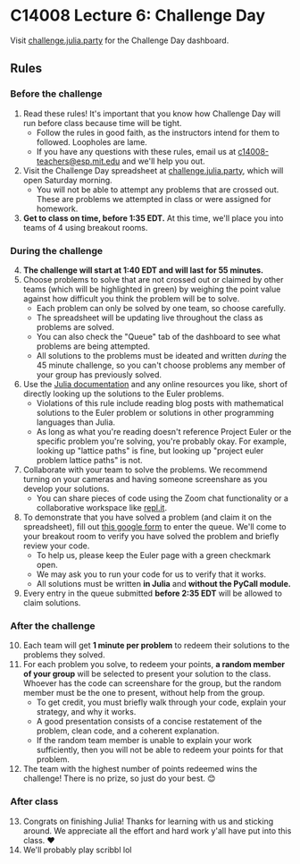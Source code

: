 # C14008 Lecture 6: Challenge Day

Visit [challenge.julia.party](http://challenge.julia.party) for the Challenge Day dashboard.

## Rules

### Before the challenge
1. Read these rules! It's important that you know how Challenge Day will run before class because time will be tight.
    - Follow the rules in good faith, as the instructors intend for them to followed. Loopholes are lame.
    - If you have any questions with these rules, email us at [c14008-teachers@esp.mit.edu](mailto:c14008-teachers@esp.mit.edu) and we'll help you out.
2. Visit the Challenge Day spreadsheet at [challenge.julia.party](http://challenge.julia.party), which will open Saturday morning.
    - You will not be able to attempt any problems that are crossed out. These are problems we attempted in class or were assigned for homework.
3. **Get to class on time, before 1:35 EDT.** At this time, we'll place you into teams of 4 using breakout rooms.

### During the challenge
4. **The challenge will start at 1:40 EDT and will last for 55 minutes.** 
5. Choose problems to solve that are not crossed out or claimed by other teams (which will be highlighted in green) by weighing the point value against how difficult you think the problem will be to solve.
    - Each problem can only be solved by one team, so choose carefully.
    - The spreadsheet will be updating live throughout the class as problems are solved.
    - You can also check the "Queue" tab of the dashboard to see what problems are being attempted.
    - All solutions to the problems must be ideated and written _during_ the 45 minute challenge, so you can't choose problems any member of your group has previously solved.
6. Use the [Julia documentation](https://docs.julialang.org/) and any online resources you like, short of directly looking up the solutions to the Euler problems.
    - Violations of this rule include reading blog posts with mathematical solutions to the Euler problem or solutions in other programming languages than Julia.
    - As long as what you're reading doesn't reference Project Euler or the specific problem you're solving, you're probably okay. For example, looking up "lattice paths" is fine, but looking up "project euler problem lattice paths" is not.
7. Collaborate with your team to solve the problems. We recommend turning on your cameras and having someone screenshare as you develop your solutions.
    - You can share pieces of code using the Zoom chat functionality or a collaborative workspace like [repl.it](https://repl.it).
8. To demonstrate that you have solved a problem (and claim it on the spreadsheet), fill out [this google form](https://forms.gle/zTUnPh5HEDwYcH976) to enter the queue. We'll come to your breakout room to verify you have solved the problem and briefly review your code. 
    - To help us, please keep the Euler page with a green checkmark open.
    - We may ask you to run your code for us to verify that it works.
    - All solutions must be written **in Julia** and **without the PyCall module.**
9. Every entry in the queue submitted **before 2:35 EDT** will be allowed to claim solutions.

### After the challenge
10. Each team will get **1 minute per problem** to redeem their solutions to the problems they solved.
11. For each problem you solve, to redeem your points, **a random member of your group** will be selected to present your solution to the class. Whoever has the code can screenshare for the group, but the random member must be the one to present, without help from the group.
    - To get credit, you must briefly walk through your code, explain your strategy, and why it works.
    - A good presentation consists of a concise restatement of the problem, clean code, and a coherent explanation.
    - If the random team member is unable to explain your work sufficiently, then you will not be able to redeem your points for that problem.
12. The team with the highest number of points redeemed wins the challenge! There is no prize, so just do your best. 😊

### After class
13. Congrats on finishing Julia! Thanks for learning with us and sticking around. We appreciate all the effort and hard work y'all have put into this class. ♥
14. We'll probably play scribbl lol

